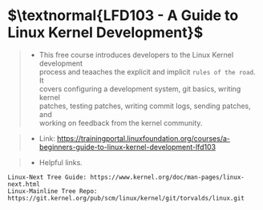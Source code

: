 # $\textnormal{LFD103 - A Guide to Linux Kernel Development}$

> - This free course introduces developers to the Linux Kernel development <br />
    process and teaaches the explicit and implicit `rules of the road`. It <br />
    covers configuring a development system, git basics, writing kernel <br />
    patches, testing patches, writing commit logs, sending patches, and <br />
    working on feedback from the kernel community.

> - Link: https://trainingportal.linuxfoundation.org/courses/a-beginners-guide-to-linux-kernel-development-lfd103

> - Helpful links.

```plaintext
Linux-Next Tree Guide: https://www.kernel.org/doc/man-pages/linux-next.html
Linux-Mainline Tree Repo: https://git.kernel.org/pub/scm/linux/kernel/git/torvalds/linux.git
```
